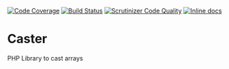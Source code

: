 [![Code Coverage](https://scrutinizer-ci.com/g/beeblebrox3/caster/badges/coverage.png?b=master)](https://scrutinizer-ci.com/g/beeblebrox3/caster/?branch=master)
[![Build Status](https://scrutinizer-ci.com/g/beeblebrox3/caster/badges/build.png?b=master)](https://scrutinizer-ci.com/g/beeblebrox3/caster/build-status/master)
[![Scrutinizer Code Quality](https://scrutinizer-ci.com/g/beeblebrox3/caster/badges/quality-score.png?b=master)](https://scrutinizer-ci.com/g/beeblebrox3/caster/?branch=master)
[![Inline docs](http://inch-ci.org/github/beeblebrox3/caster.svg?branch=master)](http://inch-ci.org/github/beeblebrox3/caster)

# Caster

PHP Library to cast arrays